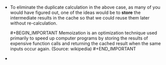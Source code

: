 - To eliminate the duplicate calculation in the above case, as many of you would have figured out, one of the ideas would be to **store** the intermediate results in the cache so that we could reuse them later without re-calculation.
  
  #+BEGIN_IMPORTANT
  Memoization is an optimization technique used primarily to speed up computer programs by storing the results of expensive function calls and returning the cached result when the same inputs occur again. (Source: wikipedia)
  #+END_IMPORTANT
-